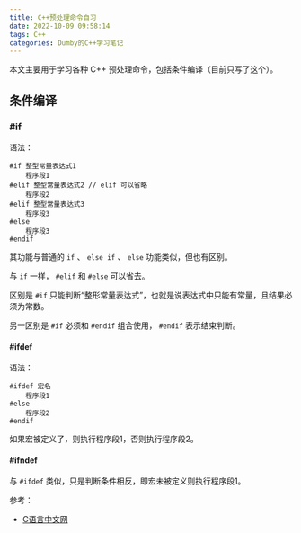 ```yaml
---
title: C++预处理命令自习
date: 2022-10-09 09:58:14
tags: C++
categories: Dumby的C++学习笔记
---
```


本文主要用于学习各种 C++ 预处理命令，包括条件编译（目前只写了这个）。

<!--more-->

## 条件编译

### #if

语法：

```
#if 整型常量表达式1
    程序段1
#elif 整型常量表达式2 // elif 可以省略
    程序段2
#elif 整型常量表达式3
    程序段3
#else
    程序段3
#endif
```

其功能与普通的 ```if``` 、 ```else if``` 、 ```else``` 功能类似，但也有区别。

与 ```if``` 一样， ```#elif``` 和 ```#else``` 可以省去。

区别是 ```#if``` 只能判断“整形常量表达式”，也就是说表达式中只能有常量，且结果必须为常数。

另一区别是 ```#if``` 必须和 ```#endif``` 组合使用， ```#endif``` 表示结束判断。

#### #ifdef

语法：

```
#ifdef 宏名
    程序段1
#else
    程序段2
#endif
```

如果宏被定义了，则执行程序段1，否则执行程序段2。

#### #ifndef

与 ```#ifdef``` 类似，只是判断条件相反，即宏未被定义则执行程序段1。

参考：
- [C语言中文网](http://c.biancheng.net/view/1986.html)